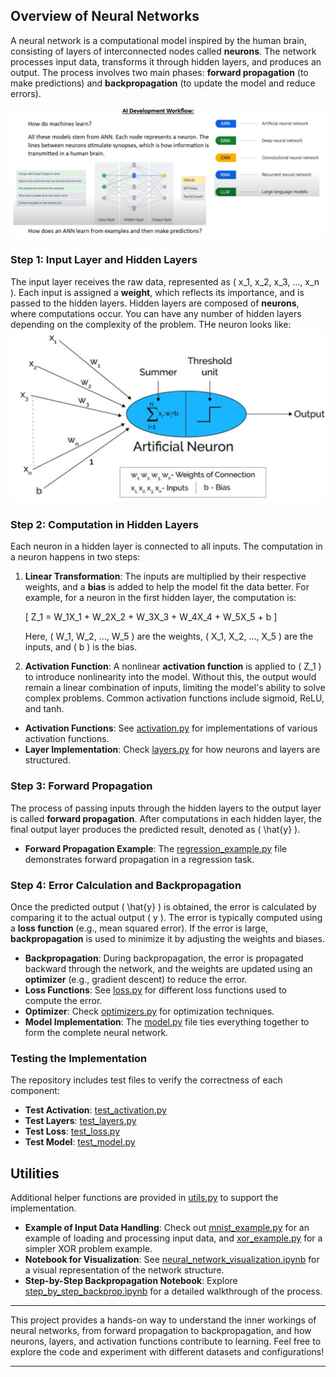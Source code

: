 ## Overview of Neural Networks

A neural network is a computational model inspired by the human brain, consisting of layers of interconnected nodes called **neurons**. The network processes input data, transforms it through hidden layers, and produces an output. The process involves two main phases: **forward propagation** (to make predictions) and **backpropagation** (to update the model and reduce errors).

![AI workflow](images/image-1.png)

### Step 1: Input Layer and Hidden Layers
The input layer receives the raw data, represented as \( x_1, x_2, x_3, ..., x_n \). Each input is assigned a **weight**, which reflects its importance, and is passed to the hidden layers. Hidden layers are composed of **neurons**, where computations occur. You can have any number of hidden layers depending on the complexity of the problem. THe neuron looks like:
![neuron](image.png)

### Step 2: Computation in Hidden Layers
Each neuron in a hidden layer is connected to all inputs. The computation in a neuron happens in two steps:

1. **Linear Transformation**: The inputs are multiplied by their respective weights, and a **bias** is added to help the model fit the data better. For example, for a neuron in the first hidden layer, the computation is:

   \[
   Z_1 = W_1X_1 + W_2X_2 + W_3X_3 + W_4X_4 + W_5X_5 + b
   \]

   Here, \( W_1, W_2, ..., W_5 \) are the weights, \( X_1, X_2, ..., X_5 \) are the inputs, and \( b \) is the bias.

2. **Activation Function**: A nonlinear **activation function** is applied to \( Z_1 \) to introduce nonlinearity into the model. Without this, the output would remain a linear combination of inputs, limiting the model's ability to solve complex problems. Common activation functions include sigmoid, ReLU, and tanh.

- **Activation Functions**: See [activation.py](src/activation.py) for implementations of various activation functions.
- **Layer Implementation**: Check [layers.py](src/layers.py) for how neurons and layers are structured.

### Step 3: Forward Propagation
The process of passing inputs through the hidden layers to the output layer is called **forward propagation**. After computations in each hidden layer, the final output layer produces the predicted result, denoted as \( \hat{y} \).

- **Forward Propagation Example**: The [regression_example.py](examples/regression_example.py) file demonstrates forward propagation in a regression task.

### Step 4: Error Calculation and Backpropagation
Once the predicted output \( \hat{y} \) is obtained, the error is calculated by comparing it to the actual output \( y \). The error is typically computed using a **loss function** (e.g., mean squared error). If the error is large, **backpropagation** is used to minimize it by adjusting the weights and biases.

- **Backpropagation**: During backpropagation, the error is propagated backward through the network, and the weights are updated using an **optimizer** (e.g., gradient descent) to reduce the error.
- **Loss Functions**: See [loss.py](src/loss.py) for different loss functions used to compute the error.
- **Optimizer**: Check [optimizers.py](src/optimizers.py) for optimization techniques.
- **Model Implementation**: The [model.py](src/model.py) file ties everything together to form the complete neural network.

### Testing the Implementation
The repository includes test files to verify the correctness of each component:
- **Test Activation**: [test_activation.py](tests/test_activation.py)
- **Test Layers**: [test_layers.py](tests/test_layers.py)
- **Test Loss**: [test_loss.py](tests/test_loss.py)
- **Test Model**: [test_model.py](tests/test_model.py)

## Utilities
Additional helper functions are provided in [utils.py](src/utils.py) to support the implementation.


- **Example of Input Data Handling**: Check out [mnist_example.py](examples/mnist_example.py) for an example of loading and processing input data, and [xor_example.py](examples/xor_example.py) for a simpler XOR problem example.
- **Notebook for Visualization**: See [neural_network_visualization.ipynb](notebooks/neural_network_visualization.ipynb) for a visual representation of the network structure.
- **Step-by-Step Backpropagation Notebook**: Explore [step_by_step_backprop.ipynb](notebooks/step_by_step_backprop.ipynb) for a detailed walkthrough of the process.


---

This project provides a hands-on way to understand the inner workings of neural networks, from forward propagation to backpropagation, and how neurons, layers, and activation functions contribute to learning. Feel free to explore the code and experiment with different datasets and configurations!

---